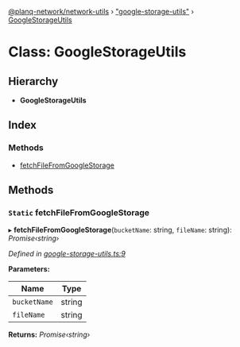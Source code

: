 [@planq-network/network-utils](../README.md) › ["google-storage-utils"](../modules/_google_storage_utils_.md) › [GoogleStorageUtils](_google_storage_utils_.googlestorageutils.md)

# Class: GoogleStorageUtils

## Hierarchy

* **GoogleStorageUtils**

## Index

### Methods

* [fetchFileFromGoogleStorage](_google_storage_utils_.googlestorageutils.md#static-fetchfilefromgooglestorage)

## Methods

### `Static` fetchFileFromGoogleStorage

▸ **fetchFileFromGoogleStorage**(`bucketName`: string, `fileName`: string): *Promise‹string›*

*Defined in [google-storage-utils.ts:9](https://github.com/planq-network/planq-sdk/blob/master/packages/sdk/network-utils/src/google-storage-utils.ts#L9)*

**Parameters:**

Name | Type |
------ | ------ |
`bucketName` | string |
`fileName` | string |

**Returns:** *Promise‹string›*
